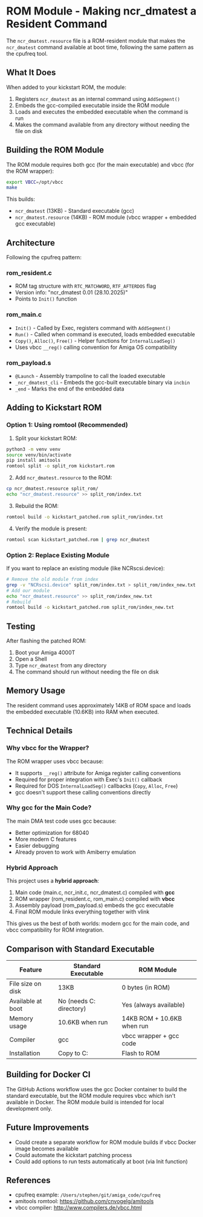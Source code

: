# ROM Module - Making ncr_dmatest a Resident Command

The `ncr_dmatest.resource` file is a ROM-resident module that makes the `ncr_dmatest` command available at boot time, following the same pattern as the cpufreq tool.

## What It Does

When added to your kickstart ROM, the module:
1. Registers `ncr_dmatest` as an internal command using `AddSegment()`
2. Embeds the gcc-compiled executable inside the ROM module
3. Loads and executes the embedded executable when the command is run
4. Makes the command available from any directory without needing the file on disk

## Building the ROM Module

The ROM module requires both gcc (for the main executable) and vbcc (for the ROM wrapper):

```bash
export VBCC=/opt/vbcc
make
```

This builds:
- `ncr_dmatest` (13KB) - Standard executable (gcc)
- `ncr_dmatest.resource` (14KB) - ROM module (vbcc wrapper + embedded gcc executable)

## Architecture

Following the cpufreq pattern:

### rom_resident.c
- ROM tag structure with `RTC_MATCHWORD`, `RTF_AFTERDOS` flag
- Version info: "ncr_dmatest 0.01 (28.10.2025)"
- Points to `Init()` function

### rom_main.c
- `Init()` - Called by Exec, registers command with `AddSegment()`
- `Run()` - Called when command is executed, loads embedded executable
- `Copy()`, `Alloc()`, `Free()` - Helper functions for `InternalLoadSeg()`
- Uses vbcc `__reg()` calling convention for Amiga OS compatibility

### rom_payload.s
- `@Launch` - Assembly trampoline to call the loaded executable
- `_ncr_dmatest_cli` - Embeds the gcc-built executable binary via `incbin`
- `_end` - Marks the end of the embedded data

## Adding to Kickstart ROM

### Option 1: Using romtool (Recommended)

1. Split your kickstart ROM:
```bash
python3 -m venv venv
source venv/bin/activate
pip install amitools
romtool split -o split_rom kickstart.rom
```

2. Add `ncr_dmatest.resource` to the ROM:
```bash
cp ncr_dmatest.resource split_rom/
echo "ncr_dmatest.resource" >> split_rom/index.txt
```

3. Rebuild the ROM:
```bash
romtool build -o kickstart_patched.rom split_rom/index.txt
```

4. Verify the module is present:
```bash
romtool scan kickstart_patched.rom | grep ncr_dmatest
```

### Option 2: Replace Existing Module

If you want to replace an existing module (like NCRscsi.device):

```bash
# Remove the old module from index
grep -v "NCRscsi.device" split_rom/index.txt > split_rom/index_new.txt
# Add our module
echo "ncr_dmatest.resource" >> split_rom/index_new.txt
# Rebuild
romtool build -o kickstart_patched.rom split_rom/index_new.txt
```

## Testing

After flashing the patched ROM:

1. Boot your Amiga 4000T
2. Open a Shell
3. Type `ncr_dmatest` from any directory
4. The command should run without needing the file on disk

## Memory Usage

The resident command uses approximately 14KB of ROM space and loads the embedded executable (10.6KB) into RAM when executed.

## Technical Details

### Why vbcc for the Wrapper?

The ROM wrapper uses vbcc because:
- It supports `__reg()` attribute for Amiga register calling conventions
- Required for proper integration with Exec's `Init()` callback
- Required for DOS `InternalLoadSeg()` callbacks (`Copy`, `Alloc`, `Free`)
- gcc doesn't support these calling conventions directly

### Why gcc for the Main Code?

The main DMA test code uses gcc because:
- Better optimization for 68040
- More modern C features
- Easier debugging
- Already proven to work with Amiberry emulation

### Hybrid Approach

This project uses a **hybrid approach**:
1. Main code (main.c, ncr_init.c, ncr_dmatest.c) compiled with **gcc**
2. ROM wrapper (rom_resident.c, rom_main.c) compiled with **vbcc**
3. Assembly payload (rom_payload.s) embeds the gcc executable
4. Final ROM module links everything together with vlink

This gives us the best of both worlds: modern gcc for the main code, and vbcc compatibility for ROM integration.

## Comparison with Standard Executable

| Feature | Standard Executable | ROM Module |
|---------|-------------------|------------|
| File size on disk | 13KB | 0 bytes (in ROM) |
| Available at boot | No (needs C: directory) | Yes (always available) |
| Memory usage | 10.6KB when run | 14KB ROM + 10.6KB when run |
| Compiler | gcc | vbcc wrapper + gcc code |
| Installation | Copy to C: | Flash to ROM |

## Building for Docker CI

The GitHub Actions workflow uses the gcc Docker container to build the standard executable, but the ROM module requires vbcc which isn't available in Docker. The ROM module build is intended for local development only.

## Future Improvements

- Could create a separate workflow for ROM module builds if vbcc Docker image becomes available
- Could automate the kickstart patching process
- Could add options to run tests automatically at boot (via Init function)

## References

- cpufreq example: `/Users/stephen/git/amiga_code/cpufreq`
- amitools romtool: https://github.com/cnvogelg/amitools
- vbcc compiler: http://www.compilers.de/vbcc.html
